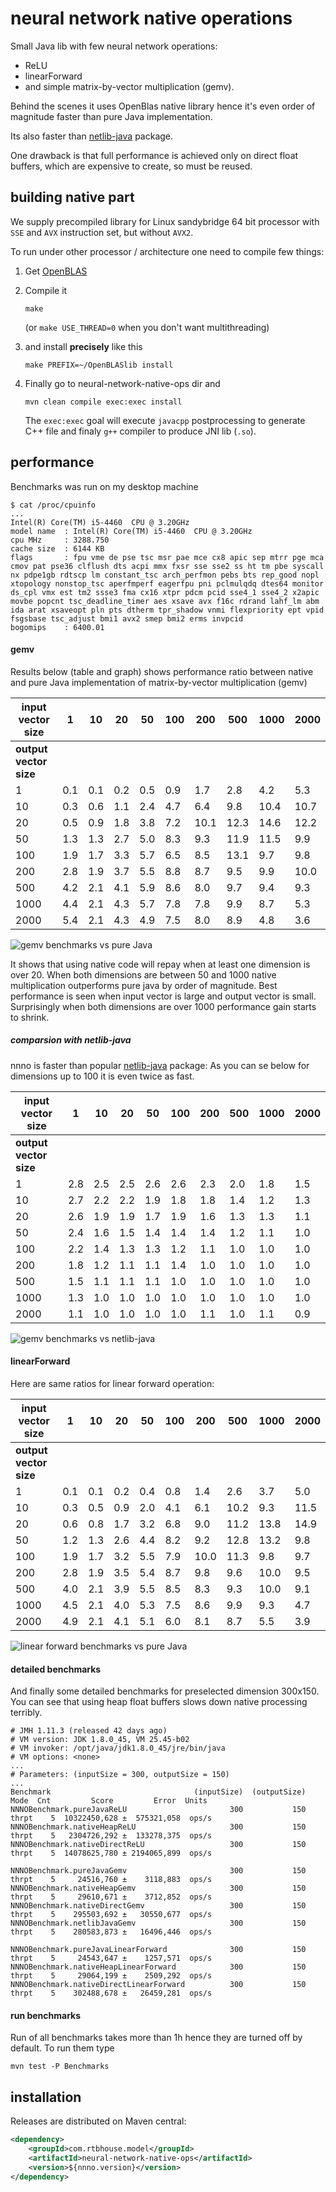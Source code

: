 # neural network native operations

Small Java lib with few neural network operations:
 - ReLU
 - linearForward
 - and simple matrix-by-vector multiplication (gemv).

Behind the scenes it uses OpenBlas native library
hence it's even order of magnitude faster than pure Java implementation.

Its also faster than [netlib-java](https://github.com/fommil/netlib-java) package.

One drawback is that full performance is achieved only on direct float buffers,
which are expensive to create, so must be reused.

## building native part

We supply precompiled library for Linux sandybridge 64 bit processor
with `SSE` and `AVX` instruction set, but without `AVX2`.

To run under other processor / architecture one need to compile few things:
 1. Get [OpenBLAS](https://github.com/xianyi/OpenBLAS)
 2. Compile it

    `make`

    (or `make USE_THREAD=0` when you don't want multithreading)
 3. and install **precisely** like this

    `make PREFIX=~/OpenBLASlib install`
 4. Finally go to neural-network-native-ops dir and

    `mvn clean compile exec:exec install`

    The `exec:exec` goal will execute `javacpp` postprocessing to
    generate C++ file and finaly `g++` compiler to produce JNI lib (`.so`).

## performance

Benchmarks was run on my desktop machine

```
$ cat /proc/cpuinfo
...
Intel(R) Core(TM) i5-4460  CPU @ 3.20GHz
model name	: Intel(R) Core(TM) i5-4460  CPU @ 3.20GHz
cpu MHz		: 3288.750
cache size	: 6144 KB
flags		: fpu vme de pse tsc msr pae mce cx8 apic sep mtrr pge mca cmov pat pse36 clflush dts acpi mmx fxsr sse sse2 ss ht tm pbe syscall nx pdpe1gb rdtscp lm constant_tsc arch_perfmon pebs bts rep_good nopl xtopology nonstop_tsc aperfmperf eagerfpu pni pclmulqdq dtes64 monitor ds_cpl vmx est tm2 ssse3 fma cx16 xtpr pdcm pcid sse4_1 sse4_2 x2apic movbe popcnt tsc_deadline_timer aes xsave avx f16c rdrand lahf_lm abm ida arat xsaveopt pln pts dtherm tpr_shadow vnmi flexpriority ept vpid fsgsbase tsc_adjust bmi1 avx2 smep bmi2 erms invpcid
bogomips	: 6400.01
```

#### gemv

Results below (table and graph) shows performance ratio between native
and pure Java implementation of matrix-by-vector multiplication (gemv)

input vector size|1|10|20|50|100|200|500|1000|2000
 ---|---|---|---|---|---|---|---|---|---
**output vector size**|||||||||||
1|0.1|0.1|0.2|0.5|0.9|1.7|2.8|4.2|5.3
10|0.3|0.6|1.1|2.4|4.7|6.4|9.8|10.4|10.7
20|0.5|0.9|1.8|3.8|7.2|10.1|12.3|14.6|12.2
50|1.3|1.3|2.7|5.0|8.3|9.3|11.9|11.5|9.9
100|1.9|1.7|3.3|5.7|6.5|8.5|13.1|9.7|9.8
200|2.8|1.9|3.7|5.5|8.8|8.7|9.5|9.9|10.0
500|4.2|2.1|4.1|5.9|8.6|8.0|9.7|9.4|9.3
1000|4.4|2.1|4.3|5.7|7.8|7.8|9.9|8.7|5.3
2000|5.4|2.1|4.3|4.9|7.5|8.0|8.9|4.8|3.6

![gemv benchmarks vs pure Java](benchmarks/gemv_vs_pure_java.png)

It shows that using native code will repay when at least one dimension
is over 20. When both dimensions are between 50 and 1000 native
multiplication outperforms pure java by order of magnitude.
Best performance is seen when input vector is large and output vector is small.
Surprisingly when both dimensions are over 1000 performance gain starts to shrink.


##### comparsion with netlib-java

nnno is faster than popular [netlib-java](https://github.com/fommil/netlib-java) package:
As you can se below for dimensions up to 100 it is even twice as fast.

input vector size|1|10|20|50|100|200|500|1000|2000
 ---|---|---|---|---|---|---|---|---|---
**output vector size**|||||||||||
1|2.8|2.5|2.5|2.6|2.6|2.3|2.0|1.8|1.5
10|2.7|2.2|2.2|1.9|1.8|1.8|1.4|1.2|1.3
20|2.6|1.9|1.9|1.7|1.9|1.6|1.3|1.3|1.1
50|2.4|1.6|1.5|1.4|1.4|1.4|1.2|1.1|1.0
100|2.2|1.4|1.3|1.3|1.2|1.1|1.0|1.0|1.0
200|1.8|1.2|1.1|1.1|1.4|1.0|1.0|1.0|1.0
500|1.5|1.1|1.1|1.1|1.0|1.0|1.0|1.0|1.0
1000|1.3|1.0|1.0|1.0|1.0|1.0|1.0|1.0|1.0
2000|1.1|1.0|1.0|1.0|1.0|1.1|1.0|1.1|0.9

![gemv benchmarks vs netlib-java](benchmarks/gemv_vs_netlib-java.png)


#### linearForward

Here are same ratios for linear forward operation:

input vector size|1|10|20|50|100|200|500|1000|2000
 ---|---|---|---|---|---|---|---|---|---
**output vector size**|||||||||
1|0.1|0.1|0.2|0.4|0.8|1.4|2.6|3.7|5.0
10|0.3|0.5|0.9|2.0|4.1|6.1|10.2|9.3|11.5
20|0.6|0.8|1.7|3.2|6.8|9.0|11.2|13.8|14.9
50|1.2|1.3|2.6|4.4|8.2|9.2|12.8|13.2|9.8
100|1.9|1.7|3.2|5.5|7.9|10.0|11.3|9.8|9.7
200|2.8|1.9|3.5|5.4|8.7|9.8|9.6|10.0|9.5
500|4.0|2.1|3.9|5.5|8.5|8.3|9.3|10.0|9.1
1000|4.5|2.1|4.0|5.3|7.5|8.6|9.9|9.3|4.7
2000|4.9|2.1|4.1|5.1|6.0|8.1|8.7|5.5|3.9


![linear forward benchmarks vs pure Java](benchmarks/linear_forward_vs_pure_java.png)

#### detailed benchmarks
And finally some detailed benchmarks for preselected dimension 300x150.
You can see that using heap float buffers slows down native processing terribly.

```
# JMH 1.11.3 (released 42 days ago)
# VM version: JDK 1.8.0_45, VM 25.45-b02
# VM invoker: /opt/java/jdk1.8.0_45/jre/bin/java
# VM options: <none>
...
# Parameters: (inputSize = 300, outputSize = 150)
...
Benchmark                                (inputSize)  (outputSize)   Mode  Cnt         Score         Error  Units
NNNOBenchmark.pureJavaReLU                       300           150  thrpt    5  10322450,628 ±  575321,058  ops/s
NNNOBenchmark.nativeHeapReLU                     300           150  thrpt    5   2304726,292 ±  133278,375  ops/s
NNNOBenchmark.nativeDirectReLU                   300           150  thrpt    5  14078625,780 ± 2194065,899  ops/s

NNNOBenchmark.pureJavaGemv                       300           150  thrpt    5     24516,760 ±    3118,883  ops/s
NNNOBenchmark.nativeHeapGemv                     300           150  thrpt    5     29610,671 ±    3712,852  ops/s
NNNOBenchmark.nativeDirectGemv                   300           150  thrpt    5    295503,692 ±   30550,677  ops/s
NNNOBenchmark.netlibJavaGemv                     300           150  thrpt    5    280583,873 ±   16496,446  ops/s

NNNOBenchmark.pureJavaLinearForward              300           150  thrpt    5     24543,647 ±    1257,571  ops/s
NNNOBenchmark.nativeHeapLinearForward            300           150  thrpt    5     29064,199 ±    2509,292  ops/s
NNNOBenchmark.nativeDirectLinearForward          300           150  thrpt    5    302488,678 ±   26459,281  ops/s
```
#### run benchmarks

Run of all benchmarks takes more than 1h hence they are turned off by default. To run them type
```
mvn test -P Benchmarks
```
## installation

Releases are distributed on Maven central:

```xml
<dependency>
    <groupId>com.rtbhouse.model</groupId>
    <artifactId>neural-network-native-ops</artifactId>
    <version>${nnno.version}</version>
</dependency>
```
